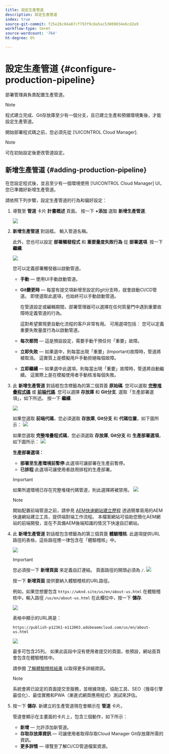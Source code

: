 ```yaml
---
title: 設定生產管道
description: 設定生產管道
index: true
source-git-commit: f25e26c84a87cf793f9c8a5ac53009034e6cd2e9
workflow-type: tm+mt
source-wordcount: '764'
ht-degree: 0%

---
```



# 設定生產管道 {#configure-production-pipeline}

部署管理員負責配置生產管道。

>[!NOTE]
>程式建立完成、Git存放庫至少有一個分支，且已建立生產和預備環境集後，才能設定生產管道。

開始部署程式碼之前，您必須先從 [!UICONTROL Cloud Manager].

>[!NOTE]
>可在初始設定後更改管道設定。

## 新增生產管道 {#adding-production-pipeline}

在您設定程式後，並且至少有一個環境使用 [!UICONTROL Cloud Manager] UI，您已準備好新增生產管道。

請依照下列步驟，設定生產管道的行為和偏好設定：

1. 導覽至 **管道** 卡片 **計畫概述** 頁面。
按一下 **+添加** 選取 **新增生產管道**.

   ![](/help/implementing/cloud-manager/assets/configure-pipeline/add-prod-1.png)

1. **新增生產管道** 對話框。 輸入管道名稱。

   此外，您也可以設定 **部署觸發程式** 和 **重要量度失敗行為** 從 **部署選項**. 按一下 **繼續**.

   ![](/help/implementing/cloud-manager/assets/configure-pipeline/prod-pipeline-add2.png)


   您可以定義部署觸發器以啟動管道。

   * **手動**  — 使用UI手動啟動管道。
   * **Git變更時**  — 每當有提交項新增至設定的git分支時，就會啟動CI/CD管道。 即使選取此選項，也始終可以手動啟動管道。

      在管道設定或編輯期間，部署管理器可以選擇在任何質量門中遇到重要故障時定義管道的行為。

      這對希望實現更自動化流程的客戶非常有用。 可用選項包括：
   您可以定義重要失敗量度行為以啟動管道。

   * **每次都問**  — 這是預設設定，需要手動干預任何「重要」故障。
   * **立即失敗**  — 如果選中，則每當出現「重要」(Important)故障時，管道將被取消。 這實質上是模擬用戶手動拒絕每個故障。
   * **立即繼續**  — 如果選中此選項，則每當出現「重要」故障時，管道將自動繼續。 這實際上是在模擬使用者手動核准每個失敗。


1. 此 **新增生產管道** 對話框包含標籤為的第二個頁簽 **原始碼**. 您可以選取 **[完整堆疊程式碼](/help/implementing/cloud-manager/configuring-pipelines/introduction-ci-cd-pipelines.md#full-stack-pipeline)** 或 **[前端代碼](/help/implementing/cloud-manager/configuring-pipelines/introduction-ci-cd-pipelines.md#front-end)**. 您可以選擇 **存放庫** 和 **Git分支**. 選取「生產部署選項」，如下所述。 按一下 **繼續**.

   ![](/help/implementing/cloud-manager/assets/configure-pipeline/prodpipeline-fullstack1.png)

   如果您選取 **前端代碼**，您必須選取 **存放庫**, **Git分支** 和 **代碼位置**，如下圖所示：
   ![](/help/implementing/cloud-manager/assets/configure-pipeline/prodpipeline-fullstack1.png)

   如果您選取 **完整堆疊程式碼**，您必須選取 **存放庫**, **Git分支** 和 **生產部署選項**，如下圖所示：
   ![](/help/implementing/cloud-manager/assets/configure-pipeline/prodpipeline-fullstack2.png)

   **生產部署選項：**

   * **部署至生產環境前暫停**:此選項可讓部署在生產前暫停。
   * **已排程**:此選項可讓使用者啟用排程的生產部署。

   >[!IMPORTANT]
   >如果所選環境已存在完整堆棧代碼管道，則此選擇將被禁用。
   >![](/help/implementing/cloud-manager/assets/configure-pipeline/full-stack-disabled.png)

   >[!NOTE]
   >開始配置前端管道之前，請參見 [AEM快速網站建立歷程](https://experienceleague.adobe.com/docs/experience-manager-cloud-service/sites-journey/quick-site/overview.html) 透過簡單易用的AEM快速網站建立工具，提供端對端工作流程。 本檔案網站可協助您簡化AEM網站的前端開發，並在不具備AEM後端知識的情況下快速自訂網站。





1. 此 **新增生產管道** 對話框包含標籤為的第三個頁簽 **體驗稽核**. 此選項提供URL路徑的表格，這些路徑應一律包含在「體驗稽核」中。

   ![](/help/implementing/cloud-manager/assets/configure-pipeline/add-prod-audit.png)

   >[!IMPORTANT]
   >您必須按一下 **新增頁面** 來定義自訂連結。 頁面路徑的開頭必須為 `/`.
   >![](/help/implementing/cloud-manager/assets/configure-pipeline/add-prod-audit2.png)


   按一下 **新增頁面** 提供要納入體驗稽核的URL路徑。

   例如，如果您想要包含 `https://wknd.site/us/en/about-us.html` 在體驗稽核中，輸入路徑 `/us/en/about-us.html` 在此欄位中，按一下 **儲存**.

   ![](/help/implementing/cloud-manager/assets/configure-pipeline/add-prod-audit3.png)

   表格中顯示的URL將是：

   `https://publish-p12361-e112003.adobeaemcloud.com/us/en/about-us.html`

   ![](/help/implementing/cloud-manager/assets/configure-pipeline/add-prod-audit4.png)

   最多可包含25列。 如果此區段中沒有使用者提交的頁面，依預設，網站首頁會包含在體驗稽核中。

   請參閱 [了解體驗稽核結果](/help/implementing/cloud-manager/experience-audit-testing.md) 以取得更多詳細資訊。

   >[!NOTE]
   > 系統會將已設定的頁面提交至服務，並根據效能、協助工具、SEO（搜尋引擎最佳化）、最佳實務和PWA（漸進式網頁應用程式）測試來評估。

1. 按一下 **儲存**. 新建立的生產管道現在會顯示在 **管道** 卡片。

   管道會顯示在主畫面的卡片上，包含三個動作，如下所示：

   * **新增**  — 允許添加新管道。
   * **存取存放庫資訊**  — 可讓使用者取得存取Cloud Manager Git存放庫所需的資訊。
   * **更多詳情**  — 導覽至了解CI/CD管道檔案資源。


